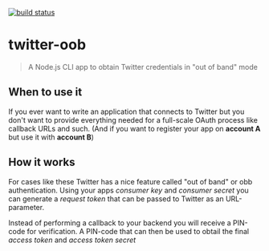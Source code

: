 [![build status](http://img.shields.io/travis/olithissen/twitter-oob.svg)](https://travis-ci.org/olithissen/twitter-oob)

# twitter-oob

> A Node.js CLI app to obtain Twitter credentials in "out of band" mode

## When to use it
If you ever want to write an application that connects to Twitter
but you don't want to provide everything needed for a full-scale OAuth process like
callback URLs and such. (And if you want to register your app on **account A** but use it
with **account B**)

## How it works
For cases like these Twitter has a nice feature called "out of band" or obb authentication.
Using your apps *consumer key* and *consumer secret* you can generate a *request token* that
can be passed to Twitter as an URL-parameter.

Instead of performing a callback to your backend you will receive a PIN-code for verification. A PIN-code that can then be used to obtail the final *access token* and *access token secret*
